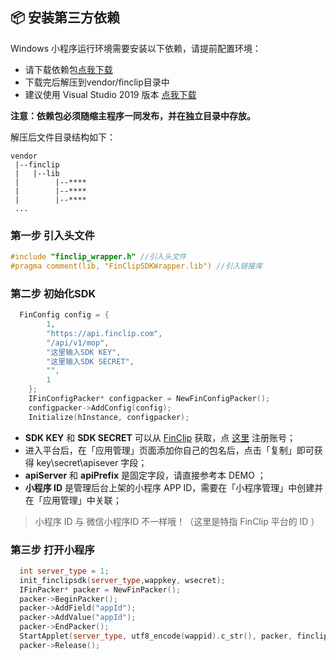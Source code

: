 ## 📦 安装第三方依赖
Windows 小程序运行环境需要安装以下依赖，请提前配置环境：
- 请下载依赖包[点我下载](https://public-1251849568.cos.ap-guangzhou.myqcloud.com/sdk/lib.zip)
- 下载完后解压到vendor/finclip目录中
- 建议使用 Visual Studio 2019 版本 [点我下载](https://support.microsoft.com/en-us/topic/the-latest-supported-visual-c-downloads-2647da03-1eea-4433-9aff-95f26a218cc0)

**注意：依赖包必须随缩主程序一同发布，并在独立目录中存放。**

解压后文件目录结构如下：

```
vendor
 |--finclip
 |   |--lib
 |        |--****
 |        |--****
 |        |--****
 ...
```


### 第一步 引入头文件

```c++
#include "finclip_wrapper.h" //引入头文件
#pragma comment(lib, "FinClipSDKWrapper.lib") //引入链接库
```

### 第二步 初始化SDK

```c++
  FinConfig config = {
		1,
		"https://api.finclip.com",
		"/api/v1/mop",
		"这里输入SDK KEY",
		"这里输入SDK SECRET",
		"",
		1
	};
	IFinConfigPacker* configpacker = NewFinConfigPacker();
	configpacker->AddConfig(config);
	Initialize(hInstance, configpacker);
```

- **SDK KEY** 和 **SDK SECRET** 可以从 [FinClip](https://finclip.com/#/home)  获取，点 [这里](https://finclip.com/#/register) 注册账号；
- 进入平台后，在「应用管理」页面添加你自己的包名后，点击「复制」即可获得  key\secret\apisever 字段；
- **apiServer** 和 **apiPrefix** 是固定字段，请直接参考本 DEMO ；
- **小程序 ID** 是管理后台上架的小程序 APP ID，需要在「小程序管理」中创建并在「应用管理」中关联；
> 小程序 ID 与 微信小程序ID 不一样哦！（这里是特指 FinClip 平台的 ID ）


### 第三步 打开小程序

```c++
  int server_type = 1;
  init_finclipsdk(server_type,wappkey, wsecret);
  IFinPacker* packer = NewFinPacker();
  packer->BeginPacker();
  packer->AddField("appId");
  packer->AddValue("appId");
  packer->EndPacker();
  StartApplet(server_type, utf8_encode(wappid).c_str(), packer, finclip_applet_callback);
  packer->Release();
```